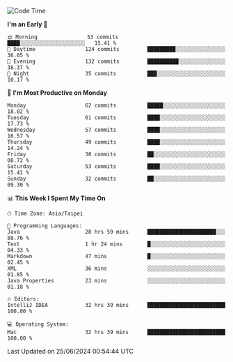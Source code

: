 <!--START_SECTION:waka-->
![Code Time](http://img.shields.io/badge/Code%20Time-1%2C118%20hrs%2013%20mins-blue)

**I'm an Early 🐤** 

```text
🌞 Morning                53 commits          ████░░░░░░░░░░░░░░░░░░░░░   15.41 % 
🌆 Daytime                124 commits         █████████░░░░░░░░░░░░░░░░   36.05 % 
🌃 Evening                132 commits         ██████████░░░░░░░░░░░░░░░   38.37 % 
🌙 Night                  35 commits          ███░░░░░░░░░░░░░░░░░░░░░░   10.17 % 
```
📅 **I'm Most Productive on Monday** 

```text
Monday                   62 commits          █████░░░░░░░░░░░░░░░░░░░░   18.02 % 
Tuesday                  61 commits          ████░░░░░░░░░░░░░░░░░░░░░   17.73 % 
Wednesday                57 commits          ████░░░░░░░░░░░░░░░░░░░░░   16.57 % 
Thursday                 49 commits          ████░░░░░░░░░░░░░░░░░░░░░   14.24 % 
Friday                   30 commits          ██░░░░░░░░░░░░░░░░░░░░░░░   08.72 % 
Saturday                 53 commits          ████░░░░░░░░░░░░░░░░░░░░░   15.41 % 
Sunday                   32 commits          ██░░░░░░░░░░░░░░░░░░░░░░░   09.30 % 
```


📊 **This Week I Spent My Time On** 

```text
🕑︎ Time Zone: Asia/Taipei

💬 Programming Languages: 
Java                     28 hrs 59 mins      ██████████████████████░░░   88.76 % 
Text                     1 hr 24 mins        █░░░░░░░░░░░░░░░░░░░░░░░░   04.33 % 
Markdown                 47 mins             █░░░░░░░░░░░░░░░░░░░░░░░░   02.45 % 
XML                      36 mins             ░░░░░░░░░░░░░░░░░░░░░░░░░   01.85 % 
Java Properties          23 mins             ░░░░░░░░░░░░░░░░░░░░░░░░░   01.18 % 

🔥 Editors: 
IntelliJ IDEA            32 hrs 39 mins      █████████████████████████   100.00 % 

💻 Operating System: 
Mac                      32 hrs 39 mins      █████████████████████████   100.00 % 
```


 Last Updated on 25/06/2024 00:54:44 UTC
<!--END_SECTION:waka-->
